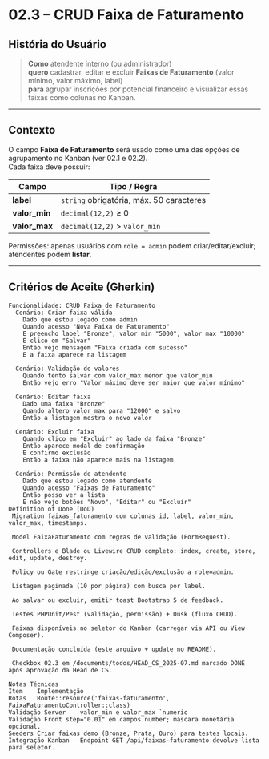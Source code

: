 <!-- /documents/user-historyes/02-3-crud-faixa-faturamento.md -->

# 02.3 – CRUD **Faixa de Faturamento**

## História do Usuário
> **Como** atendente interno (ou administrador)  
> **quero** cadastrar, editar e excluir **Faixas de Faturamento** (valor mínimo, valor máximo, label)  
> **para** agrupar inscrições por potencial financeiro e visualizar essas faixas como colunas no Kanban.

---

## Contexto
O campo **Faixa de Faturamento** será usado como uma das opções de agrupamento no Kanban (ver 02.1 e 02.2).  
Cada faixa deve possuir:

| Campo         | Tipo / Regra                                               |
|---------------|------------------------------------------------------------|
| **label**     | `string` obrigatória, máx. 50 caracteres                   |
| **valor_min** | `decimal(12,2)` ≥ 0                                        |
| **valor_max** | `decimal(12,2)` > `valor_min`                              |

Permissões: apenas usuários com `role = admin` podem criar/editar/excluir; atendentes podem **listar**.

---

## Critérios de Aceite (Gherkin)

```gherkin
Funcionalidade: CRUD Faixa de Faturamento
  Cenário: Criar faixa válida
    Dado que estou logado como admin
    Quando acesso "Nova Faixa de Faturamento"
    E preencho label "Bronze", valor_min "5000", valor_max "10000"
    E clico em "Salvar"
    Então vejo mensagem "Faixa criada com sucesso"
    E a faixa aparece na listagem

  Cenário: Validação de valores
    Quando tento salvar com valor_max menor que valor_min
    Então vejo erro "Valor máximo deve ser maior que valor mínimo"

  Cenário: Editar faixa
    Dado uma faixa "Bronze"
    Quando altero valor_max para "12000" e salvo
    Então a listagem mostra o novo valor

  Cenário: Excluir faixa
    Quando clico em "Excluir" ao lado da faixa "Bronze"
    Então aparece modal de confirmação
    E confirmo exclusão
    Então a faixa não aparece mais na listagem

  Cenário: Permissão de atendente
    Dado que estou logado como atendente
    Quando acesso "Faixas de Faturamento"
    Então posso ver a lista
    E não vejo botões "Novo", "Editar" ou "Excluir"
Definition of Done (DoD)
 Migration faixas_faturamento com colunas id, label, valor_min, valor_max, timestamps.

 Model FaixaFaturamento com regras de validação (FormRequest).

 Controllers e Blade ou Livewire CRUD completo: index, create, store, edit, update, destroy.

 Policy ou Gate restringe criação/edição/exclusão a role=admin.

 Listagem paginada (10 por página) com busca por label.

 Ao salvar ou excluir, emitir toast Bootstrap 5 de feedback.

 Testes PHPUnit/Pest (validação, permissão) + Dusk (fluxo CRUD).

 Faixas disponíveis no seletor do Kanban (carregar via API ou View Composer).

 Documentação concluída (este arquivo + update no README).

 Checkbox 02.3 em /documents/todos/HEAD_CS_2025-07.md marcado DONE após aprovação da Head de CS.

Notas Técnicas
Item	Implementação
Rotas	Route::resource('faixas-faturamento', FaixaFaturamentoController::class)
Validação Server	valor_min e valor_max `numeric
Validação Front	step="0.01" em campos number; máscara monetária opcional.
Seeders	Criar faixas demo (Bronze, Prata, Ouro) para testes locais.
Integração Kanban	Endpoint GET /api/faixas-faturamento devolve lista para seletor.